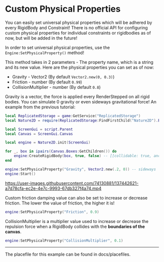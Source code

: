 # Custom Physical Properties

You can easily set universal physical properties which will be adhered by every RigidBody and Constraint! There is no official API for configuring custom physical properties for individual constraints or rigidbodies as of now, but will be added in the future!

In order to set universal physical properties, use the `Engine:SetPhysicalProperty()` method!

This method takes in 2 parameters - The property name, which is a string and its new value. Here are the physical properties you can set as of now:

* Gravity - Vector2 (By default `Vector2.new(0, 0.3)`)
* Friction - number (By default `0.99`)
* CollisionMultiplier - number (By default `0.8`)

Gravity is a vector, the force is applied every RenderStepped on all rigid bodies. You can simulate 0 gravity or even sideways gravitational force! An example from the previous tutorial:

```lua
local ReplicatedStorage = game:GetService("ReplicatedStorage")
local Nature2D = require(ReplicatedStorage:FindFirstChild("Nature2D").Engine)

local ScreenGui = script.Parent
local Canvas = ScreenGui.Canvas

local engine = Nature2D.init(ScreenGui)

for _, box in ipairs(Canvas.Boxes:GetChildren()) do
	engine:CreateRigidBody(box, true, false) -- [[collidable: true, anchored: false]]
end

engine:SetPhysicalProperty("Gravity", Vector2.new(.2, 0)) -- sideways
engine:Start()
```

https://user-images.githubusercontent.com/74130881/137442621-a7d78cfa-ec2e-4e7c-9993-67db327f4a74.mp4

Custom friction damping value can also be set to increase or decrease friction. The lower the value of friction, the higher it is!

```lua
engine:SetPhysicalProperty("Friction", 0.9)
```

CollisionMultiplier is a multiplier value used to increase or decrease the repulsion force when a RigidBody collides with the **boundaries of the canvas**. 

```lua
engine:SetPhysicalProperty("CollisionMultiplier", 0.1)
```

<hr/>

The placefile for this example can be found in docs/placefiles.
